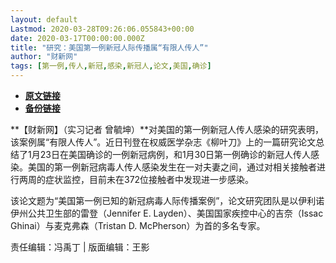 ```yaml
---
layout: default
Lastmod: 2020-03-28T09:26:06.055843+00:00
date: 2020-03-17T00:00:00.000Z
title: "研究：美国第一例新冠人际传播属“有限人传人”"
author: "财新网"
tags: [第一例,传人,新冠,感染,新冠人,论文,美国,确诊]
---
```


* [**原文链接**](http://www.caixin.com/2020-03-17/101529572.html)
* [**备份链接**](http://archive.ph/3mH9B)


**【财新网】（实习记者 曾毓坤）**对美国的第一例新冠人传人感染的研究表明，该案例属“有限人传人”。近日刊登在权威医学杂志《柳叶刀》上的一篇研究论文总结了1月23日在美国确诊的一例新冠病例，和1月30日第一例确诊的新冠人传人感染。美国的第一例新冠病毒人传人感染发生在一对夫妻之间，通过对相关接触者进行两周的症状监控，目前未在372位接触者中发现进一步感染。

该论文题为“美国第一例已知的新冠病毒人际传播案例”，论文研究团队是以伊利诺伊州公共卫生部的雷登（Jennifer E. Layden）、美国国家疾控中心的吉奈（Issac Ghinai）与麦克弗森（Tristan D. McPherson）为首的多名专家。

责任编辑：冯禹丁 | 版面编辑：王影

